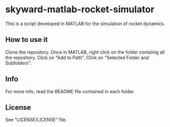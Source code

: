 # skyward-matlab-rocket-simulator
This is a script developed in MATLAB for the simulation of rocket dynamics.

## How to use it
Clone the repository. Once in MATLAB, right click on the folder containig all the repository.
Click on "Add to Path". Click on "Selected Folder and Subfolders".

## Info
For more info, read the README file contained in each folder.

## License
See "LICENSE/LICENSE" file.
